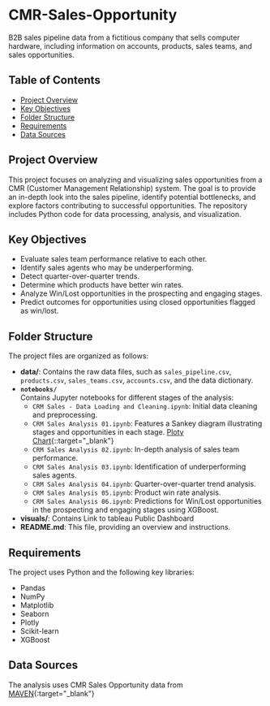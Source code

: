 # CMR-Sales-Opportunity
B2B sales pipeline data from a fictitious company that sells computer hardware, including information on accounts, products, sales teams, and sales opportunities.

## Table of Contents
- [Project Overview](#project-overview)
- [Key Objectives](#key-objectives)
- [Folder Structure](#folder-structure)
- [Requirements](#requirements)
- [Data Sources](#data-sources)


## Project Overview
This project focuses on analyzing and visualizing sales opportunities from a CMR (Customer Management Relationship) system. The goal is to provide an in-depth look into the sales pipeline, identify potential bottlenecks, and explore factors contributing to successful opportunities.
The repository includes Python code for data processing, analysis, and visualization. 

## Key Objectives
- Evaluate sales team performance relative to each other.
- Identify sales agents who may be underperforming.
- Detect quarter-over-quarter trends.
- Determine which products have better win rates.
- Analyze Win/Lost opportunities in the prospecting and engaging stages.
- Predict outcomes for opportunities using closed opportunities flagged as win/lost.

## Folder Structure
The project files are organized as follows:

- **data/**: Contains the raw data files, such as `sales_pipeline.csv`, `products.csv`, `sales_teams.csv`, `accounts.csv`, and the data dictionary.
- **`notebooks/`**  
  Contains Jupyter notebooks for different stages of the analysis:
  - `CRM Sales - Data Loading and Cleaning.ipynb`: Initial data cleaning and preprocessing.
  - `CRM Sales Analysis 01.ipynb`: Features a Sankey diagram illustrating stages and opportunities in each stage. [Ploty Chart](https://nbviewer.org/github/migbenav/CMR-Sales-Opportunity/blob/main/notebooks/CMR%20Sales%20Analysis%2001.ipynb){::target="_blank"}
  - `CRM Sales Analysis 02.ipynb`: In-depth analysis of sales team performance.
  - `CRM Sales Analysis 03.ipynb`: Identification of underperforming sales agents.
  - `CRM Sales Analysis 04.ipynb`: Quarter-over-quarter trend analysis.
  - `CRM Sales Analysis 05.ipynb`: Product win rate analysis.
  - `CRM Sales Analysis 06.ipynb`: Predictions for Win/Lost opportunities in the prospecting and engaging stages using XGBoost.
- **visuals/**: Contains Link to tableau Public Dashboard
- **README.md**: This file, providing an overview and instructions.

## Requirements

The project uses Python and the following key libraries:
- Pandas
- NumPy
- Matplotlib
- Seaborn
- Plotly
- Scikit-learn
- XGBoost

## Data Sources
The analysis uses CMR Sales Opportunity data from [MAVEN](https://mavenanalytics.io/data-playground?accessType=open&dataStructure=Multiple%20tables&order=date_added%2Cdesc&tags=Business){:target="_blank"}
